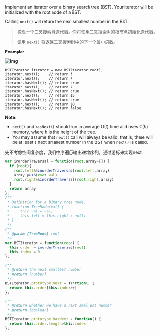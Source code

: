 Implement an iterator over a binary search tree (BST). Your iterator will be initialized with the root node of a BST.

Calling `next()` will return the next smallest number in the BST.

>  实现一个二叉搜索树迭代器。你将使用二叉搜索树的根节点初始化迭代器。
>
> 调用 `next()` 将返回二叉搜索树中的下一个最小的数。



**Example:**

**![img](https://assets.leetcode.com/uploads/2018/12/25/bst-tree.png)**

```
BSTIterator iterator = new BSTIterator(root);
iterator.next();    // return 3
iterator.next();    // return 7
iterator.hasNext(); // return true
iterator.next();    // return 9
iterator.hasNext(); // return true
iterator.next();    // return 15
iterator.hasNext(); // return true
iterator.next();    // return 20
iterator.hasNext(); // return false
```

 

**Note:**

- `next()` and `hasNext()` should run in average O(1) time and uses O(*h*) memory, where *h* is the height of the tree.
- You may assume that `next()` call will always be valid, that is, there will be at least a next smallest number in the BST when `next()` is called.

先不考虑空间复杂度，我们中序遍历输出递增序列，通过游标来实现next

```js
var inorderTraversal = function(root,array=[]) {
  if (root){
    root.left&&inorderTraversal(root.left,array)
    array.push(root.val)
    root.right&&inorderTraversal(root.right,array)
  }
  return array
};
/**
 * Definition for a binary tree node.
 * function TreeNode(val) {
 *     this.val = val;
 *     this.left = this.right = null;
 * }
 */
/**
 * @param {TreeNode} root
 */
var BSTIterator = function(root) {
  this.order = inorderTraversal(root)
  this.index = 0
};

/**
 * @return the next smallest number
 * @return {number}
 */
BSTIterator.prototype.next = function() {
  return this.order[this.index++]
};

/**
 * @return whether we have a next smallest number
 * @return {boolean}
 */
BSTIterator.prototype.hasNext = function() {
  return this.order.length>this.index
};
```

